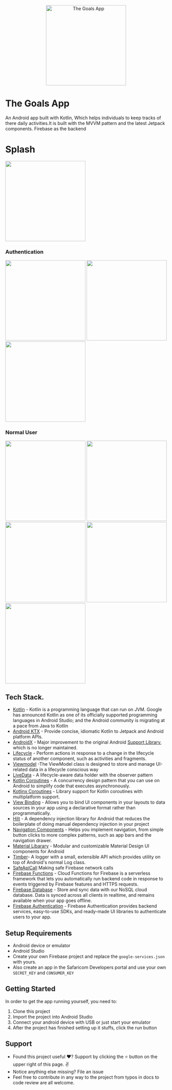 <p align="center"><img src="project/the-goals.png" alt="The Goals App" height="250px"></p>

# The Goals App
An Android app built with Kotlin, Which helps individuals to keep tracks of there daily activities.It is built with the MVVM pattern and the latest Jetpack components. Firebase as the backend

# Splash
<img src="project/splash.png" width="250"/>

### Authentication
 <img src="project/sign_up.png" width="250"/> <img src="project/sign_in.png" width="250"/> <img src="project/forgot_pass.png" width="250"/>

### Normal User
<img src="project/shimmer.png" width="250"/> <img src="project/goal.png" width="250"/> <img src="project/add_goal.png" width="250"/> <img src="project/marking_goals.png" width="250"/> <img src="project/achieved.png" width="250"/>


## Tech Stack.
- [Kotlin](https://developer.android.com/kotlin) - Kotlin is a programming language that can run on JVM. Google has announced Kotlin as one of its officially supported programming languages in Android Studio; and the Android community is migrating at a pace from Java to Kotlin
- [Android KTX](https://developer.android.com/kotlin/ktx.html) - Provide concise, idiomatic Kotlin to Jetpack and Android platform APIs.
- [AndroidX](https://developer.android.com/jetpack/androidx) - Major improvement to the original Android [Support Library](https://developer.android.com/topic/libraries/support-library/index), which is no longer maintained.
- [Lifecycle](https://developer.android.com/topic/libraries/architecture/lifecycle) - Perform actions in response to a change in the lifecycle status of another component, such as activities and fragments.
- [Viewmodel](https://developer.android.com/topic/libraries/architecture/viewmodel) -The ViewModel class is designed to store and manage UI-related data in a lifecycle conscious way
- [LiveData](https://developer.android.com/topic/libraries/architecture/livedata) -  A lifecycle-aware data holder with the observer pattern
- [Kotlin Coroutines](https://developer.android.com/kotlin/coroutines) - A concurrency design pattern that you can use on Android to simplify code that executes asynchronously.
- [Kotlinx Coroutines](https://github.com/Kotlin/kotlinx.coroutines) - Library support for Kotlin coroutines with multiplatform support.
- [View Binding](https://developer.android.com/topic/libraries/data-binding/) - Allows you to bind UI components in your layouts to data sources in your app using a declarative format rather than programmatically.
- [Hilt](https://developer.android.com/training/dependency-injection/hilt-android) -  A dependency injection library for Android that reduces the boilerplate of doing manual dependency injection in your project
- [Navigation Components](https://developer.android.com/guide/navigation/navigation-getting-started) -  Helps you implement navigation, from simple button clicks to more complex patterns, such as app bars and the navigation drawer.
- [Material Libarary](https://material.io/develop/android) -  Modular and customizable Material Design UI components for Android
- [Timber](https://github.com/JakeWharton/timber)- A logger with a small, extensible API which provides utility on top of Android's normal Log class.
- [SafeApiCall](https://github.com/JoelKanyi/Savings-Zetu-App/blob/main/app/src/main/java/com/kanyideveloper/savingszetu/utils/ExtensionFunctions.kt) Making safe Firebase network calls
- [Firebase Functions](https://firebase.google.com/docs/functions) - Cloud Functions for Firebase is a serverless framework that lets you automatically run backend code in response to events triggered by Firebase features and HTTPS requests.
- [Firebase Database](https://firebase.google.com/docs/database) - Store and sync data with our NoSQL cloud database. Data is synced across all clients in realtime, and remains available when your app goes offline.
- [Firebase Authentication](https://firebase.google.com/docs/auth) - Firebase Authentication provides backend services, easy-to-use SDKs, and ready-made UI libraries to authenticate users to your app.

## Setup Requirements
- Android device or emulator
- Android Studio
- Create your own Firebase project and replace the `google-services.json` with yours.
- Also create an app in the Safaricom Developers portal and use your own `SECRET_KEY` and `CONSUMER_KEY`

## Getting Started
In order to get the app running yourself, you need to:

1.  Clone this project
2.  Import the project into Android Studio
3.  Connect your android device with USB or just start your emulator
4.  After the project has finished setting up it stuffs, click the run button

## Support
- Found this project useful ❤️? Support by clicking the ⭐️ button on the upper right of this page. ✌️
- Notice anything else missing? File an issue
- Feel free to contribute in any way to the project from typos in docs to code review are all welcome.
